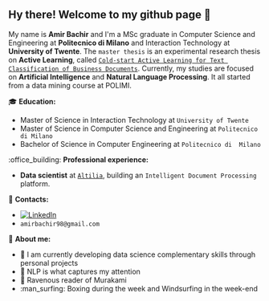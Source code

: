 ## Hy there! Welcome to my github page 👋

My name is **Amir Bachir** and I'm a MSc graduate in Computer Science and Engineering at **Politecnico di Milano** and Interaction Technology at **University of Twente**. The `master thesis` is an experimental research thesis on **Active Learning**, called [`Cold-start Active Learning for Text Classification of Business Documents`](#https://hdl.handle.net/10589/219585).
Currently, my studies are focused on **Artificial Intelligence** and **Natural Language Processing**. It all started from a data mining course at POLIMI. 

:mortar_board: **Education:**
 - Master of Science in Interaction Technology at `University of Twente`
 - Master of Science in Computer Science and Engineering at `Politecnico di Milano`
 - Bachelor of Science in Computer Engineering at `Politecnico di  Milano`

:office_building: **Professional experience:**
 - **Data scientist** at [`Altilia`](https://altilia.ai/), building an `Intelligent Document Processing` platform. 

<!-- :alembic: **Projects:** -->
 <!-- - [Master Thesis - ''](<GH link>)
 - [Project_1](https://github.com/manuelsalamino/Spotify_Top30_Analysis)
 ...

 -->


:loudspeaker: **Contacts:**
- [![LinkedIn](https://img.shields.io/badge/-LinkedIn-blue?style=flat&logo=Linkedin&logoColor=white)](https://www.linkedin.com/in/amirbachir/)
- `amirbachir98@gmail.com`


:boy: **About me:**

- 🌱 I am currently developing data science complementary skills through personal projects
- 🔭 NLP is what captures my attention
- :open_book: Ravenous reader of Murakami
- :man_surfing: Boxing during the week and Windsurfing in the week-end
<!--
**AmirBachir/AmirBachir** is a ✨ _special_ ✨ repository because its `README.md` (this file) appears on your GitHub profile.

Here are some ideas to get you started:

- 🔭 I’m currently working on ...
- 🌱 I’m currently learning ...
- 👯 I’m looking to collaborate on ...
- 🤔 I’m looking for help with ...
- 💬 Ask me about ...
- 📫 How to reach me: ...
- 😄 Pronouns: ...
- ⚡ Fun fact: ...
-->
